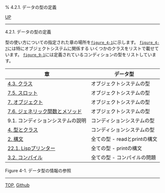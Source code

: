 % 4.2.1. データの型の定義

[UP](4.2.html)  

---

4.2.1. データの型の定義


型の使い方についての指定された章の場所を[`figure_4-1`](4.2.1.html)に示します。
[`figure_4-7`](4.3.html)には特にオブジェクトシステムに関係する
いくつかのクラスをリストで載せています。
[`figure_9-1`](9.1.1.html)には定義されているコンディションの型をリストしています。

|章        |データ型                     |
|----------|-----------------------------|
|[4.3. クラス](4.3.html)  |オブジェクトシステムの型     |
|[7.5. スロット](7.5.html)  |オブジェクトシステムの型     |
|[7. オブジェクト](7.html)    |オブジェクトシステムの型     |
|[7.6. ジェネリック関数とメソッド](7.6.html)  |オブジェクトシステムの型     |
|9.1. コンディションシステムの説明  |コンディションシステムの型   |
|[4. 型とクラス](4.html)    |コンディションシステムの型   |
|[2. 構文](2.html)    |全ての型 - readとprintの構文 |
|[22.1. Lispプリンター](22.1.html) |全ての型 - printの構文       |
|[3.2. コンパイル](3.2.html)  |全ての型 - コンパイルの問題  |

Figure 4-1. データ型の情報の参照


---
[TOP](index.html),  [Github](https://github.com/nptcl/npt-japanese)

